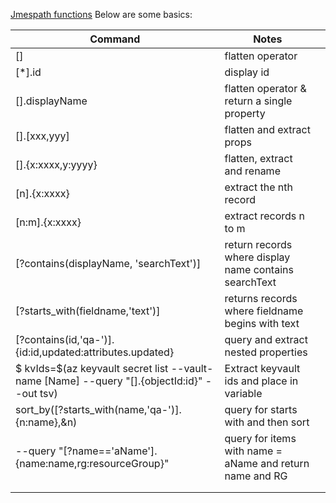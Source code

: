 [Jmespath functions](http://jmespath.org/specification.html#built-in-functions)
Below are some basics:

|Command|Notes||
|---|---|---|
|[]|flatten operator||
|[\*].id|display id||
|[].displayName|flatten operator & return a single property||
|[].[xxx,yyy]|flatten and extract props||
|[].{x:xxxx,y:yyyy}|flatten, extract and rename||
|[n].{x:xxxx}|extract the nth record||
|[n:m].{x:xxxx}|extract records n to m||
|[?contains(displayName, 'searchText')]|return records where display name contains searchText||
|[?starts_with(fieldname,'text')]|returns records where fieldname begins with text||
|[?contains(id,'qa-')].{id:id,updated:attributes.updated}|query and extract nested properties||
|$ kvIds=$(az keyvault secret list --vault-name [Name] --query "[].{objectId:id}" --out tsv)|Extract keyvault ids and place in variable||
|sort_by([?starts_with(name,'qa-')].{n:name},&n)|query for starts with and then sort||
|--query "[?name=='aName'].{name:name,rg:resourceGroup}"|query for items with name = aName and return name and RG||
||||
||||

